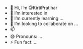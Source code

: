 - 👋 Hi, I’m @KirtiPratihar
- 👀 I’m interested in 
- 🌱 I’m currently learning ...
- 💞️ I’m looking to collaborate on ...
- 📫 
- 😄 Pronouns: ...
- ⚡ Fun fact: ...

<!---
KirtiPratihar/KirtiPratihar is a ✨ special ✨ repository because its `README.md` (this file) appears on your GitHub profile.
You can click the Preview link to take a look at your changes.
--->
